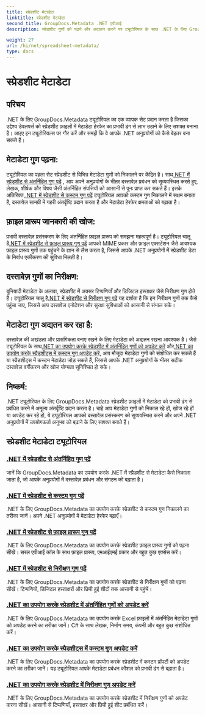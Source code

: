 ```yaml
---
title: स्प्रेडशीट मेटाडेटा
linktitle: स्प्रेडशीट मेटाडेटा
second_title: GroupDocs.Metadata .NET एपीआई
description: स्प्रेडशीट गुणों को पढ़ने और अद्यतन करने पर ट्यूटोरियल के साथ .NET के लिए GroupDocs.Metadata की शक्ति को अनलॉक करें। अपने .NET अनुप्रयोगों में मेटाडेटा हेरफेर बढ़ाएँ।

weight: 27
url: /hi/net/spreadsheet-metadata/
type: docs
---
```

# स्प्रेडशीट मेटाडेटा

## परिचय

.NET के लिए GroupDocs.Metadata ट्यूटोरियल का एक व्यापक सेट प्रदान करता है जिसका उद्देश्य डेवलपर्स को स्प्रेडशीट फ़ाइलों में मेटाडेटा हेरफेर का प्रभावी ढंग से लाभ उठाने के लिए सशक्त बनाना है। आइए इन ट्यूटोरियल्स पर गौर करें और समझें कि वे आपके .NET अनुप्रयोगों को कैसे बेहतर बना सकते हैं।

## मेटाडेटा गुण पढ़ना:
ट्यूटोरियल का पहला सेट स्प्रेडशीट से विभिन्न मेटाडेटा गुणों को निकालने पर केंद्रित है। साथ[.NET में स्प्रेडशीट से अंतर्निहित गुण पढ़ें](./read-built-in-properties-spreadsheets/) , आप अपने अनुप्रयोगों के भीतर दस्तावेज़ प्रबंधन को सुव्यवस्थित करते हुए, लेखक, शीर्षक और विषय जैसी अंतर्निहित संपत्तियों को आसानी से पुनः प्राप्त कर सकते हैं। इसके अतिरिक्त,[.NET में स्प्रेडशीट से कस्टम गुण पढ़ें](./read-custom-properties-spreadsheets/) ट्यूटोरियल आपको कस्टम गुण निकालने में सक्षम बनाता है, दस्तावेज़ सामग्री में गहरी अंतर्दृष्टि प्रदान करता है और मेटाडेटा हेरफेर क्षमताओं को बढ़ाता है।

## फ़ाइल प्रारूप जानकारी की खोज:
 प्रभावी दस्तावेज़ प्रसंस्करण के लिए अंतर्निहित फ़ाइल प्रारूप को समझना महत्वपूर्ण है। ट्यूटोरियल चालू है[.NET में स्प्रेडशीट से फ़ाइल प्रारूप गुण पढ़ें](./read-file-format-properties-spreadsheets/) आपको MIME प्रकार और फ़ाइल एक्सटेंशन जैसे आवश्यक फ़ाइल प्रारूप गुणों तक पहुंचने के ज्ञान से लैस करता है, जिससे आपके .NET अनुप्रयोगों में स्प्रेडशीट डेटा के निर्बाध एकीकरण की सुविधा मिलती है।

## दस्तावेज़ गुणों का निरीक्षण:
बुनियादी मेटाडेटा के अलावा, स्प्रेडशीट में अक्सर टिप्पणियाँ और डिजिटल हस्ताक्षर जैसे निरीक्षण गुण होते हैं। ट्यूटोरियल चालू है[.NET में स्प्रेडशीट से निरीक्षण गुण पढ़ें](./read-inspection-properties-spreadsheets/) यह दर्शाता है कि इन निरीक्षण गुणों तक कैसे पहुंचा जाए, जिससे आप दस्तावेज़ एनोटेशन और सुरक्षा सुविधाओं को आसानी से संभाल सकें।

## मेटाडेटा गुण अद्यतन कर रहा है:
 दस्तावेज़ की अखंडता और प्रासंगिकता बनाए रखने के लिए मेटाडेटा को अद्यतन रखना आवश्यक है। जैसे ट्यूटोरियल के साथ[.NET का उपयोग करके स्प्रेडशीट में अंतर्निहित गुणों को अपडेट करें](./update-built-in-properties-spreadsheets/) और[.NET का उपयोग करके स्प्रैडशीट्स में कस्टम गुण अपडेट करें](./update-custom-properties-spreadsheets/), आप मौजूदा मेटाडेटा गुणों को संशोधित कर सकते हैं या स्प्रैडशीट्स में कस्टम मेटाडेटा जोड़ सकते हैं, जिससे आपके .NET अनुप्रयोगों के भीतर सटीक दस्तावेज़ वर्गीकरण और खोज योग्यता सुनिश्चित हो सके।

## निष्कर्ष:
.NET ट्यूटोरियल के लिए GroupDocs.Metadata स्प्रेडशीट फ़ाइलों में मेटाडेटा को प्रभावी ढंग से प्रबंधित करने में अमूल्य अंतर्दृष्टि प्रदान करता है। चाहे आप मेटाडेटा गुणों को निकाल रहे हों, खोज रहे हों या अपडेट कर रहे हों, ये ट्यूटोरियल आपको दस्तावेज़ प्रसंस्करण को सुव्यवस्थित करने और अपने .NET अनुप्रयोगों में उपयोगकर्ता अनुभव को बढ़ाने के लिए सशक्त बनाते हैं।

## स्प्रेडशीट मेटाडेटा ट्यूटोरियल
### [.NET में स्प्रेडशीट से अंतर्निहित गुण पढ़ें](./read-built-in-properties-spreadsheets/)
जानें कि GroupDocs.Metadata का उपयोग करके .NET में स्प्रैडशीट से मेटाडेटा कैसे निकाला जाता है, जो आपके अनुप्रयोगों में दस्तावेज़ प्रबंधन और संगठन को बढ़ाता है।
### [.NET में स्प्रेडशीट से कस्टम गुण पढ़ें](./read-custom-properties-spreadsheets/)
.NET के लिए GroupDocs.Metadata का उपयोग करके स्प्रेडशीट से कस्टम गुण निकालने का तरीका जानें। अपने .NET अनुप्रयोगों में मेटाडेटा हेरफेर बढ़ाएँ।
### [.NET में स्प्रेडशीट से फ़ाइल प्रारूप गुण पढ़ें](./read-file-format-properties-spreadsheets/)
.NET के लिए GroupDocs.Metadata का उपयोग करके स्प्रेडशीट फ़ाइल प्रारूप गुणों को पढ़ना सीखें। सरल एपीआई कॉल के साथ फ़ाइल प्रारूप, एमआईएमई प्रकार और बहुत कुछ एक्सेस करें।
### [.NET में स्प्रेडशीट से निरीक्षण गुण पढ़ें](./read-inspection-properties-spreadsheets/)
.NET के लिए GroupDocs.Metadata का उपयोग करके स्प्रेडशीट से निरीक्षण गुणों को पढ़ना सीखें। टिप्पणियों, डिजिटल हस्ताक्षरों और छिपी हुई शीटों तक आसानी से पहुंचें।
### [.NET का उपयोग करके स्प्रेडशीट में अंतर्निहित गुणों को अपडेट करें](./update-built-in-properties-spreadsheets/)
.NET के लिए GroupDocs.Metadata का उपयोग करके Excel फ़ाइलों में अंतर्निहित मेटाडेटा गुणों को अपडेट करने का तरीका जानें। C# के साथ लेखक, निर्माण समय, कंपनी और बहुत कुछ संशोधित करें।
### [.NET का उपयोग करके स्प्रैडशीट्स में कस्टम गुण अपडेट करें](./update-custom-properties-spreadsheets/)
.NET के लिए GroupDocs.Metadata का उपयोग करके स्प्रेडशीट में कस्टम प्रॉपर्टी को अपडेट करने का तरीका जानें। यह ट्यूटोरियल आपके मेटाडेटा प्रबंधन कौशल को प्रभावी ढंग से बढ़ाता है।
### [.NET का उपयोग करके स्प्रेडशीट में निरीक्षण गुण अपडेट करें](./update-inspection-properties-spreadsheets/)
.NET के लिए GroupDocs.Metadata का उपयोग करके स्प्रेडशीट में निरीक्षण गुणों को अपडेट करना सीखें। आसानी से टिप्पणियाँ, हस्ताक्षर और छिपी हुई शीट प्रबंधित करें।
